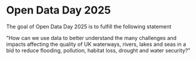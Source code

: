 
# Open Data Day 2025

<!-- badges: start -->
<!-- badges: end -->

The goal of Open Data Day 2025 is to fulfill the following statement

"How can we use data to better understand the many challenges and impacts affecting the quality of UK waterways, rivers, lakes and seas in a bid to reduce flooding, pollution, habitat loss, drought and water security?"

